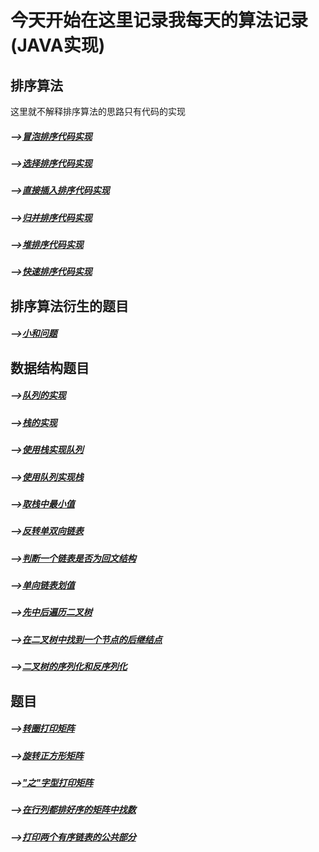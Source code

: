 # 今天开始在这里记录我每天的算法记录(JAVA实现)

## 排序算法

  这里就不解释排序算法的思路只有代码的实现
  
  ##### -->[冒泡排序代码实现](https://github.com/ScureHu/frameNote/edit/master/Algorithm/sort/BubbleSort.java)
  ##### -->[选择排序代码实现](https://github.com/ScureHu/frameNote/edit/master/Algorithm/sort/SelectionSort.java)
  ##### -->[直接插入排序代码实现](https://github.com/ScureHu/frameNote/edit/master/Algorithm/sort/InsertSort.java)
  ##### -->[归并排序代码实现](https://github.com/ScureHu/frameNote/edit/master/Algorithm/sort/MergerSort.java)
  ##### -->[堆排序代码实现](https://github.com/ScureHu/frameNote/edit/master/Algorithm/sort/HeapSort.java)
  ##### -->[快速排序代码实现](https://github.com/ScureHu/frameNote/edit/master/Algorithm/sort/QuickSort.java)
  
## 排序算法衍生的题目
  ##### -->[小和问题](https://github.com/ScureHu/frameNote/blob/master/Algorithm/problem/SmallSum.md)
  
## 数据结构题目

  ##### -->[队列的实现](https://github.com/ScureHu/frameNote/blob/master/Algorithm/DataStructure/Queue.java)
  ##### -->[栈的实现](https://github.com/ScureHu/frameNote/blob/master/Algorithm/DataStructure/Stack.java)
  ##### -->[使用栈实现队列](https://github.com/ScureHu/frameNote/blob/master/Algorithm/DataStructure/TwoStacksQueue.java)
  ##### -->[使用队列实现栈](https://github.com/ScureHu/frameNote/blob/master/Algorithm/DataStructure/TwoQueueStack.java)
  ##### -->[取栈中最小值](https://github.com/ScureHu/frameNote/blob/master/Algorithm/DataStructure/GetMinStack.md)
  ##### -->[反转单双向链表](https://github.com/ScureHu/frameNote/blob/master/Algorithm/problem/ReverseList.md)
  ##### -->[判断一个链表是否为回文结构](https://github.com/ScureHu/frameNote/blob/master/Algorithm/DataStructure/IsPalindromeList.md)
  ##### -->[单向链表划值](https://github.com/ScureHu/frameNote/blob/master/Algorithm/DataStructure/SmallerEqualBigger.md)
  ##### -->[先中后遍历二叉树](https://github.com/ScureHu/frameNote/blob/master/Algorithm/DataStructure/PreInPosTraversal.md)
  ##### -->[在二叉树中找到一个节点的后继结点](https://github.com/ScureHu/frameNote/blob/master/Algorithm/DataStructure/SuccessorNode.md)
  ##### -->[二叉树的序列化和反序列化](https://github.com/ScureHu/frameNote/blob/master/Algorithm/DataStructure/SerializeAndReconstructTree.md)

## 题目
  ##### -->[转圈打印矩阵](https://github.com/ScureHu/frameNote/blob/master/Algorithm/problem/PrintMatrixSpiralOrder.md)
  ##### -->[旋转正方形矩阵](https://github.com/ScureHu/frameNote/blob/master/Algorithm/problem/RotateMatrix.md) 
  ##### -->["之"字型打印矩阵](https://github.com/ScureHu/frameNote/blob/master/Algorithm/problem/ZigZagPrintMatrix.md)
  ##### -->[在行列都排好序的矩阵中找数](https://github.com/ScureHu/frameNote/blob/master/Algorithm/problem/FindNumInSortedMatrix.md)
  ##### -->[打印两个有序链表的公共部分](https://github.com/ScureHu/frameNote/blob/master/Algorithm/problem/PrintCommonPart.md)
 

